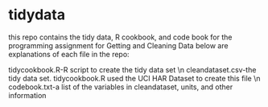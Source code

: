 # tidydata
this repo contains the tidy data, R cookbook, and code book for the programming assignment for Getting and Cleaning Data
below are explanations of each file in the repo:

tidycookbook.R-R script to create the tidy data set \n
cleandataset.csv-the tidy data set.  tidycookbook.R used the UCI HAR Dataset to create this file \n
codebook.txt-a list of the variables in cleandataset, units, and other information
